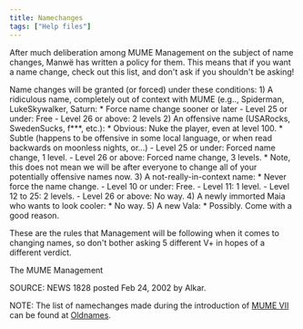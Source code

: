 ```yaml
---
title: Namechanges
tags: ["Help files"]
---
```

After much deliberation among MUME Management on the subject of name
changes, Manwë has written a policy for them. This means that if you
want a name change, check out this list, and don't ask if you shouldn't
be asking!

Name changes will be granted (or forced) under these conditions: 1) A
ridiculous name, completely out of context with MUME (e.g.., Spiderman,
LukeSkywalker, Saturn: \* Force name change sooner or later - Level 25
or under: Free - Level 26 or above: 2 levels 2) An offensive name
(USARocks, SwedenSucks, f\*\*\*, etc.): \* Obvious: Nuke the player,
even at level 100. \* Subtle (happens to be offensive in some local
language, or when read backwards on moonless nights, or...) - Level 25
or under: Forced name change, 1 level. - Level 26 or above: Forced name
change, 3 levels. \* Note, this does not mean we will be after everyone
to change all of your potentially offensive names now. 3) A
not-really-in-context name: \* Never force the name change. - Level 10
or under: Free. - Level 11: 1 level. - Level 12 to 25: 2 levels. - Level
26 or above: No way. 4) A newly immorted Maia who wants to look cooler:
\* No way. 5) A new Vala: \* Possibly. Come with a good reason.

These are the rules that Management will be following when it comes to
changing names, so don't bother asking 5 different V+ in hopes of a
different verdict.

The MUME Management

SOURCE: NEWS 1828 posted Feb 24, 2002 by Alkar.

NOTE: The list of namechanges made during the introduction of [MUME
VII](MUME_VII "wikilink") can be found at
[Oldnames](Oldnames "wikilink").
